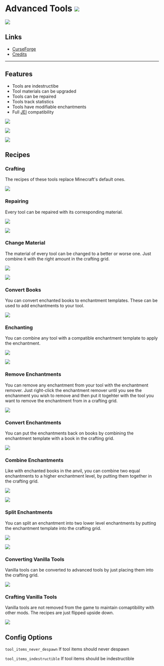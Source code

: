 # Advanced Tools ![](http://cf.way2muchnoise.eu/full_334091_downloads.svg)
![](http://cf.way2muchnoise.eu/versions/334091.svg)

## Links
- [CurseForge](https://www.curseforge.com/minecraft/mc-mods/advanced_tools)
- [Credits](https://modrepo.de/minecraft/advancedtools/credits)

---

## Features

- Tools are indestructibe
- Tool materials can be upgraded
- Tools can be repaired
- Tools track statistics
- Tools have modifiable enchantments
- Full [JEI](https://www.curseforge.com/minecraft/mc-mods/jei) compatibility

![](https://i.imgur.com/22R8gxN.png)

![](https://i.imgur.com/EyC4Hmp.png)

![](https://i.imgur.com/WbqdUPB.png)

## Recipes

### Crafting

The recipes of these tools replace Minecraft's default ones.

![](https://i.imgur.com/riaPxqv.png)

### Repairing

Every tool can be repaired with its corresponding material.

![](https://imgur.com/As1DNQw.png)

![](https://imgur.com/S5jajqH.png)

### Change Material

The material of every tool can be changed to a better or worse one. 
Just combine it with the right amount in the crafting grid.

![](https://i.imgur.com/bwLGWTc.png)

![](https://i.imgur.com/oXyRJFA.png)

### Convert Books

You can convert enchanted books to enchantment templates.
These can be used to add enchantments to your tool.

![](https://i.imgur.com/rlo8CWf.png)

### Enchanting

You can combine any tool with a compatible enchantment template to apply the enchantment.

![](https://imgur.com/EWq8Oqj.png)

![](https://i.imgur.com/0uBJie2.png)

### Remove Enchantments

You can remove any enchantment from your tool with the enchantment remover.
Just right-click the enchantment remover until you see the enchanment you wish to remove and then put it togehter with the tool you want to remove the enchantment from in a crafting grid.

![](https://i.imgur.com/AbHGJSv.png)

### Convert Enchantments

You can put the enchantments back on books by combining the enchantment template with a book in the crafting grid.

![](https://i.imgur.com/y31uHTM.png)

### Combine Enchantments

Like with enchanted books in the anvil, you can combine two equal enchantments to a higher enchantment level, by putting them together in the crafting grid.

![](https://i.imgur.com/JgAFjg8.png)

![](https://i.imgur.com/qwmoLm1.png)

### Split Enchantments

You can split an enchantment into two lower level enchantments by putting the enchantment template into the crafting grid.

![](https://i.imgur.com/KxI1FID.png)

![](https://i.imgur.com/6c5Snde.png)

### Converting Vanilla Tools

Vanilla tools can be converted to advanced tools by just placing them into the crafting grid.

![](https://i.imgur.com/E2Fjbei.png)

### Crafting Vanilla Tools

Vanilla tools are not removed from the game to maintain comaptibility with other mods.
The recipes are just flipped upside down.

![](https://i.imgur.com/Bgp38sC.png)


## Config Options

`tool_items_never_despawn` If tool items should never despawn

`tool_items_indestructible` If tool items should be indestructible

